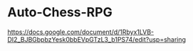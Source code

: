 # Auto-Chess-RPG
https://docs.google.com/document/d/1Rbyx1LVB-DI2_BJBGbpbzYesk0bbEVpGTzL3_b1PS74/edit?usp=sharing
